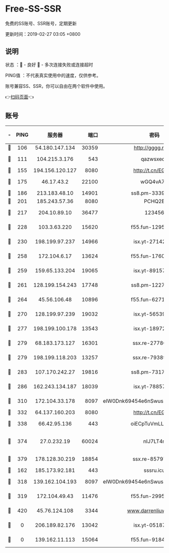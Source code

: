 # Free-SS-SSR

免费的SS账号、SSR账号，定期更新

更新时间：2019-02-27 03:05 +0800

## 说明

状态     ：🙂 - 良好 🙁 - 多次连接失败或连接超时

PING值   ：不代表真实使用中的速度，仅供参考。

账号兼容SS、SSR，你可以自由在两个软件中使用。

👉[扫码页面](https://liesauer.github.io/free-ss-ssr.github.io/)👈

## 账号

|-|PING|服务器|端口|密码|加密方式|区域|
|:----:|:----:|:-----:|-----:|:----:|:----:|:----:|
|🙂|106|54.180.147.134|30359|http://gggg.rocks|chacha20|KR|
|🙂|111|104.215.3.176|543|qazwsxedc|aes-256-gcm|JP|
|🙂|155|194.156.120.127|8080|http://t.cn/EGJIyrl|rc4-md5|RU|
|🙂|175|46.17.43.2|22100|wGQ4vA7D|aes-256-gcm|RU|
|🙂|186|213.183.48.10|14901|ss8.pm-33399389|rc4-md5|RU|
|🙂|201|185.243.57.36|8080|PCHQ2E|rc4-md5|US|
|🙂|217|204.10.89.10|36477|123456|aes-256-cfb|US|
|🙂|228|103.3.63.220|15620|f55.fun-12950229|aes-256-cfb|SG|
|🙂|230|198.199.97.237|14966|isx.yt-27142882|aes-256-cfb|US|
|🙂|258|172.104.6.17|13624|f55.fun-17607418|aes-256-cfb|US|
|🙂|259|159.65.133.204|19065|isx.yt-89157560|aes-256-cfb|SG|
|🙂|261|128.199.154.243|17748|ss8.pm-12277718|aes-256-cfb|SG|
|🙂|264|45.56.106.48|10896|f55.fun-62719865|aes-256-cfb|US|
|🙂|270|128.199.97.239|19032|isx.yt-56539543|aes-256-cfb|SG|
|🙂|277|198.199.100.178|13543|isx.yt-18972855|aes-256-cfb|US|
|🙂|279|68.183.173.127|16301|ssx.re-27780597|aes-256-cfb|US|
|🙂|279|198.199.118.203|13257|ssx.re-79389209|aes-256-cfb|US|
|🙂|283|107.170.242.27|19816|ss8.pm-73178882|aes-256-cfb|US|
|🙂|286|162.243.134.187|18039|isx.yt-78857409|aes-256-cfb|US|
|🙂|310|172.104.33.178|8097|eIW0Dnk69454e6nSwuspv9DmS201tQ0D|aes-256-cfb|SG|
|🙂|332|64.137.160.203|8080|http://t.cn/EGJIyrl|rc4-md5|CA|
|🙂|338|66.42.95.136|443|oiECpTuVmLLxk4Ts|aes-256-cfb|US|
|🙂|374|27.0.232.19|60024|nIJ7LT4n|xchacha20-ietf-poly1305|HK|
|🙂|379|178.128.30.219|18854|ssx.re-85797399|aes-256-cfb|SG|
|🙂|162|185.173.92.181|443|sssru.icu|rc4-md5|RU|
|🙂|318|139.162.104.193|8097|eIW0Dnk69454e6nSwuspv9DmS201tQ0D|aes-256-cfb|JP|
|🙂|319|172.104.49.43|11476|f55.fun-29951648|aes-256-cfb|SG|
|🙁|420|45.76.124.108|3344|www.darrenliuwei.com|aes-256-cfb|AU|
|🙁|0|206.189.82.176|13042|isx.yt-05187143|aes-256-cfb|SG|
|🙁|0|139.162.11.113|15064|f55.fun-91846921|aes-256-cfb|SG|
